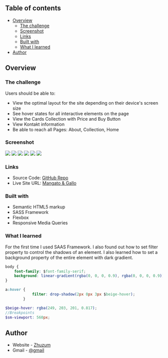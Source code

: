 ## Table of contents

- [Overview](#overview)
  - [The challenge](#the-challenge)
  - [Screenshot](#screenshot)
  - [Links](#links)
  - [Built with](#built-with)
  - [What I learned](#what-i-learned)
- [Author](#author)


## Overview

### The challenge

Users should be able to:

- View the optimal layout for the site depending on their device's screen size
- See hover states for all interactive elements on the page
- View the Cards Collection with Price and Buy Button 
- View Kontakt information
- Be able to reach all Pages: About, Collection, Home
### Screenshot

![](./main.png)
![](./collection.png)
![](./collection_on_hover.png)
![](./main_on_hover.png)
![](./collection_resp.png)
![](./about.png)


### Links

- Source Code: [GitHub Repo](https://github.com/ZhuzumA/Mangato_Gallo)
- Live Site URL: [Mangato & Gallo](https://zhuzuma.github.io/Mangato_Gallo/)

### Built with

- Semantic HTML5 markup
- SASS Framework
- Flexbox
- Responsive Media Queries


### What I learned

For the first time I used SAAS Framework. I also found out how to set filter property to control the shadows of an element. I also learned how to set a background property of the entire element with dark gradient.

```css
body {
	font-family: $font-family-serif;
	background: linear-gradient(rgba(0, 0, 0, 0.9), rgba(0, 0, 0, 0.9)), url("../resources/about.jpg") no-repeat center center fixed;
}
```
```css
a:hover {
			filter: drop-shadow(2px 0px 3px $beige-hover);
		}
```
```scss
$beige-hover: rgba(249, 203, 201, 0.817);
//Breakpoints
$sm-viewport: 560px;
```


## Author

- Website - [Zhuzum](https://github.com/ZhuzumA)
- Gmail - [@gmail](zhuzum@gmail.com)


